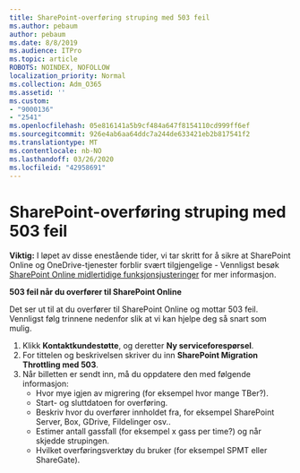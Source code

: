 ```yaml
---
title: SharePoint-overføring struping med 503 feil
ms.author: pebaum
author: pebaum
ms.date: 8/8/2019
ms.audience: ITPro
ms.topic: article
ROBOTS: NOINDEX, NOFOLLOW
localization_priority: Normal
ms.collection: Adm_O365
ms.assetid: ''
ms.custom:
- "9000136"
- "2541"
ms.openlocfilehash: 05e816141a5b9cf484a647f8154110cd999ff6ef
ms.sourcegitcommit: 926e4ab6aa64ddc7a244de633421eb2b817541f2
ms.translationtype: MT
ms.contentlocale: nb-NO
ms.lasthandoff: 03/26/2020
ms.locfileid: "42958691"
---
```

# <a name="sharepoint-migration-throttling-with-503-errors"></a>SharePoint-overføring struping med 503 feil

**Viktig:** I løpet av disse enestående tider, vi tar skritt for å sikre at SharePoint Online og OneDrive-tjenester forblir svært tilgjengelige - Vennligst besøk [SharePoint Online midlertidige funksjonsjusteringer](https://aka.ms/ODSPAdjustments) for mer informasjon.

**503 feil når du overfører til SharePoint Online**

Det ser ut til at du overfører til SharePoint Online og mottar 503 feil. Vennligst følg trinnene nedenfor slik at vi kan hjelpe deg så snart som mulig. 

1. Klikk **Kontaktkundestøtte**, og deretter **Ny serviceforespørsel**.
2. For tittelen og beskrivelsen skriver du inn **SharePoint Migration Throttling med 503**.
3. Når billetten er sendt inn, må du oppdatere den med følgende informasjon:
    - Hvor mye igjen av migrering (for eksempel hvor mange TBer?).
    - Start- og sluttdatoen for overføring.
    - Beskriv hvor du overfører innholdet fra, for eksempel SharePoint Server, Box, GDrive, Fildelinger osv..
    - Estimer antall gassfall (for eksempel x gass per time?) og når skjedde strupingen.
    - Hvilket overføringsverktøy du bruker (for eksempel SPMT eller ShareGate).


